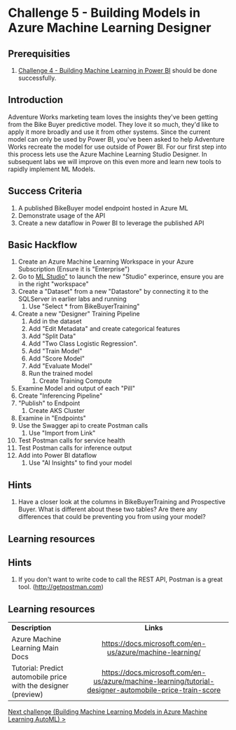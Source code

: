 # Challenge 5 - Building Models in Azure Machine Learning Designer

## Prerequisities

1. [Challenge 4 - Building Machine Learning in Power BI](./04-PowerBIAutoML.md) should be done successfully.

## Introduction

Adventure Works marketing team loves the insights they've been getting from the Bike Buyer predictive model.  They love it so much, they'd like to apply it more broadly and use it from other systems.  Since the current model can only be used by Power BI, you've been asked to help Adventure Works recreate the model for use outside of Power BI.  For our first step into this process lets use the Azure Machine Learning Studio Designer.  In subsequent labs we will improve on this even more and learn new tools to rapidly implement ML Models.

## Success Criteria
1.  A published BikeBuyer model endpoint hosted in Azure ML
1.  Demonstrate usage of the API
1.  Create a new dataflow in Power BI to leverage the published API

## Basic Hackflow
1. Create an Azure Machine Learning Workspace in your Azure Subscription (Ensure it is "Enterprise")
1. Go to <a href=https://ml.azure.com target="_blank">ML Studio"</a> to launch the new "Studio" experince, ensure you are in the right "workspace"
1. Create a "Dataset" from a new "Datastore" by connecting it to the SQLServer in earlier labs and running 
   1. Use "Select * from BikeBuyerTraining"
1. Create a new "Designer" Training Pipeline
   1. Add in the dataset
   2. Add "Edit Metadata" and create categorical features
   3. Add "Split Data"
   4. Add "Two Class Logistic Regression".
   5. Add "Train Model"
   6. Add "Score Model"
   7. Add "Evaluate Model"
   8. Run the trained model
      1. Create Training Compute
1. Examine Model and output of each "Pill"
1. Create "Inferencing Pipeline"
1. "Publish" to Endpoint
   1. Create AKS Cluster
1. Examine in "Endpoints"
1. Use the Swagger api to create Postman calls
   1. Use "Import from Link"
1. Test Postman calls for service health
1. Test Postman calls for inference output
1. Add into Power BI dataflow 
   1. Use "AI Insights" to find your model


## Hints

1.  Have a closer look at the columns in BikeBuyerTraining and Prospective Buyer.  What is different about these two tables?  Are there any differences that could be preventing you from using your model?

## Learning resources

## Hints
1.  If you don't want to write code to call the REST API, Postman is a great tool. (http://getpostman.com)


## Learning resources

|                                            |                                                                                                                                                       |
| ------------------------------------------ | :---------------------------------------------------------------------------------------------------------------------------------------------------: |
| **Description**                            |                                                                       **Links**                                                                       |
| Azure Machine Learning Main Docs | <https://docs.microsoft.com/en-us/azure/machine-learning/> |
| Tutorial: Predict automobile price with the designer (preview) | <https://docs.microsoft.com/en-us/azure/machine-learning/tutorial-designer-automobile-price-train-score> |



[Next challenge (Building Machine Learning Models in Azure Machine Learning AutoML) >](./06-AMLAutoML.md)
